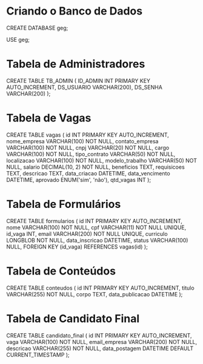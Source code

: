 # Criando o Banco de Dados
CREATE DATABASE geg;

USE geg;

# Tabela de Administradores
CREATE TABLE TB_ADMIN (
    ID_ADMIN INT PRIMARY KEY AUTO_INCREMENT,
    DS_USUARIO VARCHAR(200),
    DS_SENHA VARCHAR(200)
);

# Tabela de Vagas
CREATE TABLE vagas (
    id INT PRIMARY KEY AUTO_INCREMENT,
    nome_empresa VARCHAR(100) NOT NULL,
    contato_empresa VARCHAR(100) NOT NULL,
    cnpj VARCHAR(20) NOT NULL,
    cargo VARCHAR(100) NOT NULL,
    tipo_contrato VARCHAR(50) NOT NULL,
    localizacao VARCHAR(100) NOT NULL,
    modelo_trabalho VARCHAR(50) NOT NULL,
    salario DECIMAL(10, 2) NOT NULL,
    beneficios TEXT,
    requisicoes TEXT,
    descricao TEXT,
    data_criacao DATETIME,
    data_vencimento DATETIME,
    aprovado ENUM('sim', 'não'),
    qtd_vagas INT
);
# Tabela de Formulários
CREATE TABLE formularios (
    id INT PRIMARY KEY AUTO_INCREMENT,
    nome VARCHAR(100) NOT NULL,
    cpf VARCHAR(11) NOT NULL UNIQUE,
    id_vaga INT,
    email VARCHAR(200) NOT NULL UNIQUE,
    curriculo LONGBLOB NOT NULL,
    data_inscricao DATETIME,
    status VARCHAR(100) NULL,
    FOREIGN KEY (id_vaga) REFERENCES vagas(id)
);

# Tabela de Conteúdos
CREATE TABLE conteudos (
    id INT PRIMARY KEY AUTO_INCREMENT,
    titulo VARCHAR(255) NOT NULL,
    corpo TEXT,
    data_publicacao DATETIME
);

# Tabela de Candidato Final
CREATE TABLE candidato_final (
    id INT PRIMARY KEY AUTO_INCREMENT,
    vaga VARCHAR(100) NOT NULL,
    email_empresa VARCHAR(200) NOT NULL,
    descricao VARCHAR(255) NOT NULL,
    data_postagem DATETIME DEFAULT CURRENT_TIMESTAMP
);



